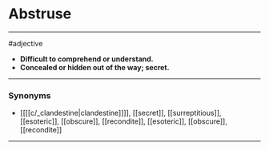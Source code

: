 # Abstruse
---
#adjective
- **Difficult to comprehend or understand.**
- **Concealed or hidden out of the way; secret.**
---
### Synonyms
- [[[[c/_clandestine|clandestine]]]], [[secret]], [[surreptitious]], [[esoteric]], [[obscure]], [[recondite]], [[esoteric]], [[obscure]], [[recondite]]
---
